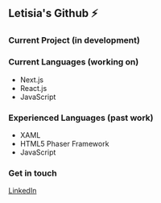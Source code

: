 ## Letisia's Github ⚡️

### Current Project (in development)


### Current Languages (working on)

- Next.js
- React.js
- JavaScript

### Experienced Languages (past work)

- XAML
- HTML5 Phaser Framework
- JavaScript

### Get in touch

<a href="https://www.linkedin.com/in/letisiapangataa/">LinkedIn</a>
<!--
**letisiapangataa/letisiapangataa** is a ✨ _special_ ✨ repository because its `README.md` (this file) appears on your GitHub profile.

Here are some ideas to get you started:

- 🔭 I’m currently working on ...
- 🌱 I’m currently learning ...
- 👯 I’m looking to collaborate on ...
- 🤔 I’m looking for help with ...
- 💬 Ask me about ...
- 📫 How to reach me: ...
- 😄 Pronouns: ...
- ⚡ Fun fact: ...
-->
